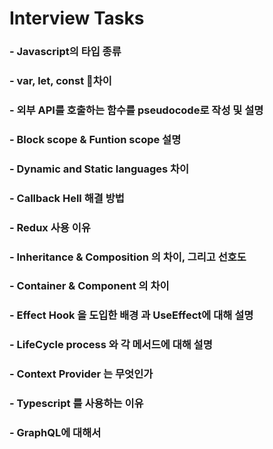 # **Interview Tasks**

### - Javascript의 타입 종류
### - var, let, const 차이
### - 외부 API를 호출하는 함수를 pseudocode로 작성 및 설명
### - Block scope & Funtion scope 설명
### - Dynamic and Static languages 차이
### - Callback Hell 해결 방법
### - Redux 사용 이유
### - Inheritance & Composition 의 차이, 그리고 선호도
### - Container & Component 의 차이
### - Effect Hook 을 도입한 배경 과 UseEffect에 대해 설명
### - LifeCycle process 와 각 메서드에 대해 설명
### - Context Provider 는 무엇인가
### - Typescript 를 사용하는 이유
### - GraphQL에 대해서
